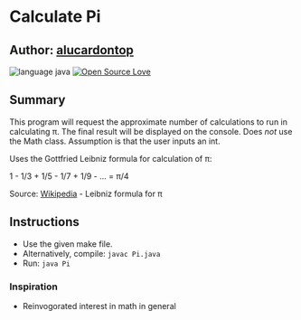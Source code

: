 # Calculate Pi
## Author: [alucardontop](https://github.com/alucardontop)
![language java](https://img.shields.io/badge/language-Java-blue.svg "Language Java")
[![Open Source Love](https://badges.frapsoft.com/os/mit/mit.svg?v=102)](https://github.com/ellerbrock/open-source-badge/)

## Summary
This program will request the approximate number of calculations to run in calculating π. The final result will be displayed on the console. Does *not* use the Math class. Assumption is that the user inputs an int. 
 

 Uses the Gottfried Leibniz formula for calculation of π:

 1 -  1/3  + 1/5 - 1/7 + 1/9 - ... = π/4
 
Source: [Wikipedia](https://en.wikipedia.org/wiki/Leibniz_formula_for_π) - Leibniz formula for π


## Instructions
* Use the given make file.
* Alternatively, compile: `javac Pi.java`
* Run: `java Pi` 

### Inspiration
* Reinvogorated interest in math in general
